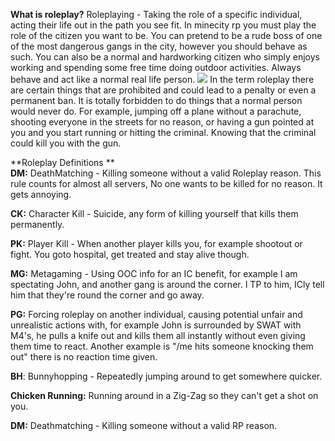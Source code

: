 **What is roleplay?**
Roleplaying - Taking the role of a specific individual, acting their life out in the path you see fit.
In minecity rp you must play the role of the citizen you want to be.
You can pretend to be a rude boss of one of the most dangerous gangs in the city, however you should behave as such.
You can also be a normal and hardworking citizen who simply enjoys working and spending some free time doing outdoor activities.
Always behave and act like a normal real life person.
![](https://i.ytimg.com/vi/5m7eTtKCXBA/maxresdefault.jpg)
In the term roleplay there are certain things that are prohibited and could lead to a penalty or even a permanent ban.
It is totally forbidden to do things that a normal person would never do.
For example, jumping off a plane without a parachute, shooting everyone in the streets for no reason, or having a gun pointed at you and you start running or hitting the criminal. Knowing that the criminal could kill you with the gun.

**Roleplay Definitions   **                                                                                             
**DM:** DeathMatching - Killing someone without a valid Roleplay reason. This rule counts for almost all servers, No one wants to be killed for no reason. It gets annoying.

**CK:** Character Kill - Suicide, any form of killing yourself that kills them permanently.

**PK:** Player Kill - When another player kills you, for example shootout or fight. You goto hospital, get treated and stay alive though.

**MG:** Metagaming - Using OOC info for an IC benefit, for example I am spectating John, and another gang is around the corner. I TP to him, ICly tell him that they're round the corner and go away.

**PG:** Forcing roleplay on another individual, causing potential unfair and unrealistic actions with, for example John is surrounded by SWAT with M4's, he pulls a knife out and kills them all instantly without even giving them time to react. Another example is "/me hits someone knocking them out" there is no reaction time given.

**BH**: Bunnyhopping - Repeatedly jumping around to get somewhere quicker.

**Chicken Running:** Running around in a Zig-Zag so they can't get a shot on you.

**DM:** Deathmatching - Killing someone without a valid RP reason.